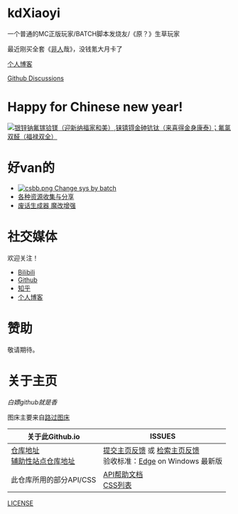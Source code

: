 # kdXiaoyi
一个普通的MC正版玩家/BATCH脚本发烧友/《原？》生草玩家

最近刚买全套《[非](//b23.tv/BV1Tb411k7iE)[人](//v.qq.com/x/cover/mzc00200ygmoqes/s0043xi5c9a.html)哉》，没钱氪大月卡了

[个人博客](//kdxiaoyi.github.io/blogs/)

[Github Discussions](//github.com/kdXiaoyi/kdxiaoyi.github.io/discussions)

# Happy for Chinese new year!
[![银锌钠氟镓铪镁（迎新纳福家和美）,铼𬭳锝金砷钪钛（来喜得金身康泰）；氟氯双醛（福禄双全）](https://s1.ax1x.com/2022/12/31/pS9sKFx.png)](https://imgse.com/i/pS9sKFx)

# 好van的
* [![csbb.png](https://s1.ax1x.com/2022/08/21/vyApIs.png) Change sys by batch](/change-sys-by-batch)
* [各种资源收集与分享](/resource-share)
* [废话生成器 魔改增强](/WebApps/BullshitGenerator/spawner.html)

# 社交媒体
欢迎关注！
* [Bilibili](//space.bilibili.com/1987247870)
* [Github](//github.com/kdxiaoyi)
* [知乎](//www.zhihu.com/people/kdxiaoyi)
* [个人博客](/blogs/index)

# 赞助
敬请期待。

# 关于主页
*白嫖github就是香*

图床主要来自[路过图床](//imgse.com)

| 关于此Github.io | ISSUES |
|-|-|
| [仓库地址](//github.com/kdXiaoyi/kdxiaoyi.github.io)<br>[辅助性站点仓库地址](//github.com/kdX233/kdx233.github.io) | [提交主页反馈](//github.com/kdXiaoyi/kdxiaoyi.github.io/issues/new/choose) 或 [检索主页反馈](//github.com/kdXiaoyi/kdxiaoyi.github.io/issues?q=is%3Aissue)<br>验收标准：[Edge](https://www.microsoft.com/edge) on Windows 最新版 |
| 此仓库所用的部分API/CSS | [API帮助文档](https://github.com/kdXiaoyi/kdxiaoyi.github.io/blob/main/api/_index.md)<br>[CSS列表](https://github.com/kdX233/kdx233.github.io/blob/master/res/css/_index.md) |

[LICENSE](//kdxiaoyi.github.io/LICENSE_)
